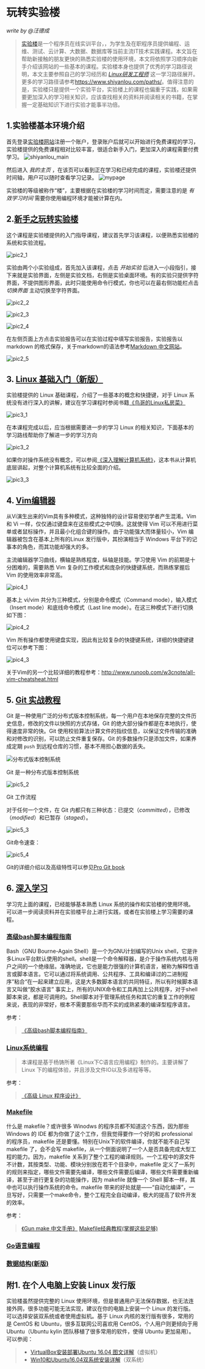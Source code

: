 # 玩转实验楼

_write by @汪德成_

> [实验楼](www.shiyanlou.com)是一个程序员在线实训平台，，为学生及在职程序员提供编程、运维、测试、云计算、大数据、数据库等当前主流IT技术实践课程。本文旨在帮助新接触的朋友更快的熟悉实验楼的使用环境，本文将依照学习顺序向新手介绍该网站的一些基本的课程。实验楼本身也提供了优秀的学习路径说明，本文主要参照自己的学习经历和 [_Linux研发工程师_](https://www.shiyanlou.com/paths/linuxdev) 这一学习路径展开。更多的学习路径请参考<https://www.shiyanlou.com/paths/>。值得注意的是，实验楼只是提供一个实验平台，实验楼上的课程也偏重于实践，如果需要更加深入的学习相关知识，应该查找相关的资料并阅读相关的书籍，在掌握一定基础知识下进行实验才能事半功倍。

## 1.实验楼基本环境介绍

首先登录[实验楼网站](www.shiyanlou.com)注册一个账户，登录账户后就可以开始进行免费课程的学习，实验楼提供的免费课程相对比较丰富，很适合新手入门，更加深入的课程需要付费学习。
![shiyanlou_main](./pic/shiyanlou_main.png)

然后进入 _我的主页_ ，在该页可以看到正在学习和已经完成的课程，实验楼还提供时间轴，用户可以随时查看学习记录。
![mypage](./pic/mymain.png)

实验楼的等级被称作“楼”，主要根据在实验楼的学习时间而定，需要注意的是 _有效学习时间_ 需要你使用编程环境才能被计算在内。

## 2.[新手之玩转实验楼](https://www.shiyanlou.com/courses/63)

这个课程是实验楼提供的入门指导课程，建议首先学习该课程，以便熟悉实验楼的系统和实验流程。

![pic2_1](./pic/course63_1.png)

实验由两个小实验组成，首先加入该课程，点击 _开始实验_ 后进入一小段指引，接下来就是实验界面，左侧是实验文档，右侧是实验桌面环境。有的实验只提供字符界面，不提供图形界面，此时只能使用命令行模式，你也可以在最右侧功能栏点击 _切换界面_ 主动切换至字符界面。

![pic2_2](./pic/course63_2.png)

![pic2_3](./pic/course63_3.png)

![pic2_4](./pic/course63_4.png)

在左侧页面上方点击实验报告可以在实验过程中填写实验报告，实验报告以 markdown 的格式保存，关于markdown的语法参考[Markdown 中文网站](http://www.markdown.cn/)。

![pic2_5](./pic/course63_5.png)

## 3. [Linux 基础入门（新版）](https://www.shiyanlou.com/courses/1)

实验楼提供的 Linux 基础课程，介绍了一些基本的概念和快捷键，对于 Linux 系统没有进行深入的讲解，建议在学习课程时参阅书籍[《鸟哥的Linux私房菜》](http://linux.vbird.org/linux_basic/)

![pic3_1](./pic/鸟哥的Linux私房菜.jpg)

在本课程完成以后，应当根据需要进一步的学习 Linux 的相关知识，下面基本的学习路线帮助你了解进一步的学习方向

![pic3_2](./pic/linux_路径.png)

如果你对操作系统没有概念，可以参阅[《深入理解计算机系统》](https://book.douban.com/subject/1230413/)，这本书从计算机底层讲起，对整个计算机系统有比较全面的介绍。

![pic3_3](https://img3.doubanio.com/lpic/s1470003.jpg)

## 4. [Vim编辑器](https://www.shiyanlou.com/courses/2)

从Vi演生出来的Vim具有多种模式，这种独特的设计容易使初学者产生混淆。Vim 和 Vi 一样，仅仅通过键盘来在这些模式之中切换。这就使得 Vim 可以不用进行菜单或者鼠标操作，并且最小化组合键的操作。由于功能强大而体量较小，Vim 编辑器被包含在基本上所有的Linux 发行版中，其扮演相当于 Windows 平台下的记事本的角色，而其功能却强大的多。

主流编辑器学习曲线，横轴是熟练程度，纵轴是技能。学习使用 Vim 的前期是十分困难的，需要熟悉 Vim 复杂的工作模式和庞杂的快捷键系统，而熟练掌握后 Vim 的使用效率非常高。

![pic4_1](.\pic\horrorstories.jpg)

基本上 vi/vim 共分为三种模式，分别是命令模式（Command mode），输入模式（Insert mode）和底线命令模式（Last line mode）。在这三种模式下进行切换如下图：

![pic4_2](.\pic\vim_vi_workmodel.png)

Vim 所有操作都使用键盘实现，因此有比较复杂的快捷键系统，详细的快捷键键位可以参考下图：

![pic4_3](.\pic\vi_vim_cheat_sheet_sch1.gif)

关于Vim的另一个比较详细的教程参考：<http://www.runoob.com/w3cnote/all-vim-cheatsheat.html>

## 5. [Git 实战教程](https://www.shiyanlou.com/courses/4)

Git 是一种使用广泛的分布式版本控制系统，每一个用户在本地保存完整的文件历史信息，修改的文件以快照的方式存储，Git 的绝大部分操作都是在本地执行，使得速度非常的快。Git 使用校验算法计算文件的指纹信息，以保证文件传输的准确和对修改的识别，可以防止文件重复保存。Git 的多数操作只是添加文件，如果养成定期 `push` 到远程仓库的习惯，基本不用担心数据的丢失。

![分布式版本控制系统](./pic/分布式版本控制系统示意图.png)

Git 是一种分布式版本控制系统

![pic5_2](./pic/git_step.png)

Git 工作流程

对于任何一个文件，在 Git 内都只有三种状态：已提交（_committed_），已修改（_modified_）和已暂存（_staged_）。

![pic5_3](./pic/Git_Local_Operations.png)

Git命令速查：

![pic5_4](./pic/git常用命令.png)

Git的详细介绍以及高级特性可以参见[Pro Git book](https://git-scm.com/book/zh/v2)

## 6. [深入学习](https://www.shiyanlou.com/paths/linuxdev)

学习完上面的课程，已经能够基本熟悉 Linux 系统的操作和实验楼的使用环境。可以进一步阅读资料并在实验楼平台上进行实践，或者在实验楼上学习需要的课程。

### [高级bash脚本编程指南](https://www.shiyanlou.com/courses/944)

Bash（GNU Bourne-Again Shell）是一个为GNU计划编写的Unix shell，它是许多Linux平台默认使用的shell。shell是一个命令解释器，是介于操作系统内核与用户之间的一个绝缘层。准确地说，它也是能力很强的计算机语言，被称为解释性语言或脚本语言。它可以通过将系统调用、公共程序、工具和编译过的二进制程序”粘合“在一起来建立应用，这是大多数脚本语言的共同特征，所以有时候脚本语言又叫做“胶水语言”
事实上，所有的UNIX命令和工具再加上公共程序，对于shell脚本来说，都是可调用的。Shell脚本对于管理系统任务和其它的重复工作的例程来说，表现的非常好，根本不需要那些华而不实的成熟紧凑的编译型程序语言。

参考：

> [《高级bash脚本编程指南》](http://vdisk.weibo.com/s/aGfNhFvk17yf6)

### [Linux系统编程](https://www.shiyanlou.com/courses/24)

>本课程是基于杨铸所著《Linux下C语言应用编程》制作的。主要讲解了 Linux 下的编程体验，并且涉及文件IO以及多进程等等。

参考：

> [《高级 Linux 程序设计》](http://vdisk.weibo.com/s/dhtjgjoJyibce)

### [Makefile](https://www.shiyanlou.com/courses/849)

什么是 makefile？或许很多 Winodws 的程序员都不知道这个东西，因为那些 Windows 的 IDE 都为你做了这个工作，但我觉得要作一个好的和 professional 的程序员，makefile 还是要懂。特别在Unix下的软件编译，你就不能不自己写 makefile 了，会不会写 makefile，从一个侧面说明了一个人是否具备完成大型工程的能力。因为，makefile 关系到了整个工程的编译规则。一个工程中的源文件不计数，其按类型、功能、模块分别放在若干个目录中，makefile 定义了一系列的规则来指定，哪些文件需要先编译，哪些文件需要后编译，哪些文件需要重新编译，甚至于进行更复杂的功能操作，因为 makefile 就像一个 Shell 脚本一样，其中也可以执行操作系统的命令。makefile 带来的好处就是——“自动化编译”，一旦写好，只需要一个make命令，整个工程完全自动编译，极大的提高了软件开发的效率。

参考：
>[《Gun make 中文手册》](http://vdisk.weibo.com/s/avOeQVGe0iEFi)
>[Makefile经典教程(掌握这些足够)](https://yq.aliyun.com/articles/9243)

### [Go语言编程](https://www.shiyanlou.com/courses/11)

### [数据结构(新版)](https://www.shiyanlou.com/courses/20)

## 附1. 在个人电脑上安装 Linux 发行版

实验楼虽然提供完整的 Linux 使用环境，但是普通用户无法保存数据，也无法连接外网，很多功能可能无法实现，建议在你的电脑上安装一个 Linux 的发行版。可以选择安装双系统或者使用虚拟机。基于 Linux 内核的发行版有很多，常用的是 CentOS 和 Ubuntu，很多互联网公司喜欢用 CentOS，个人用户则更倾向于用 Ubuntu（Ubuntu kylin 团队移植了很多常用的软件，使得 Ubuntu 更加易用）。可以参阅：

>* [VirtualBox安装部署Ubuntu 16.04 图文详解](http://www.linuxidc.com/Linux/2016-08/134580.htm)（虚拟机）
>* [Win10和Ubuntu16.04双系统安装详解](https://www.jianshu.com/p/16b36b912b02)（双系统）
